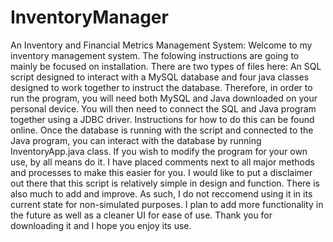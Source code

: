 # InventoryManager
An Inventory and Financial Metrics Management System:
Welcome to my inventory management system. The folowing instructions are going to mainly be focused on installation. There are two types of files here: An SQL script designed to 
interact with a MySQL database and four java classes designed to work together to instruct the database. Therefore, in order to run the program, you will need both MySQL and Java 
downloaded on your personal device. You will then need to connect the SQL and Java program together using a JDBC driver. Instructions for how to do this can be found online. Once the 
database is running with the script and connected to the Java program, you can interact with the database by running InventoryApp.java class. If you wish to modify the program for your 
own use, by all means do it. I have placed comments next to all major methods and processes to make this easier for you. I would like to put a disclaimer out there that this script is 
relatively simple in design and function. There is also much to add and improve. As such, I do not reccomend using it in its current state for non-simulated purposes. I plan to add more 
functionality in the future as well as a cleaner UI for ease of use. Thank you for downloading it and I hope you enjoy its use.
